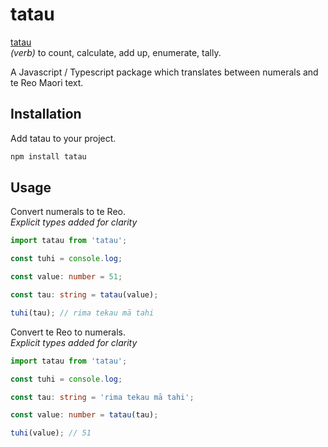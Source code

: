 # tatau

[tatau](https://maoridictionary.co.nz/word/7653)  
_(verb)_ to count, calculate, add up, enumerate, tally.        

A Javascript / Typescript package which translates between numerals and te Reo Maori text.

## Installation

Add tatau to your project.

```bash
npm install tatau
```

## Usage

Convert numerals to te Reo.  
_Explicit types added for clarity_

```ts
import tatau from 'tatau';

const tuhi = console.log;

const value: number = 51;

const tau: string = tatau(value);

tuhi(tau); // rima tekau mā tahi

```

Convert te Reo to numerals.  
_Explicit types added for clarity_

```ts
import tatau from 'tatau';

const tuhi = console.log;

const tau: string = 'rima tekau mā tahi';

const value: number = tatau(tau);

tuhi(value); // 51

```
